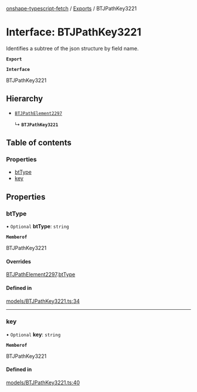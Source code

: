 [onshape-typescript-fetch](../README.md) / [Exports](../modules.md) / BTJPathKey3221

# Interface: BTJPathKey3221

Identifies a subtree of the json structure by field name.

**`Export`**

**`Interface`**

BTJPathKey3221

## Hierarchy

- [`BTJPathElement2297`](BTJPathElement2297.md)

  ↳ **`BTJPathKey3221`**

## Table of contents

### Properties

- [btType](BTJPathKey3221.md#bttype)
- [key](BTJPathKey3221.md#key)

## Properties

### btType

• `Optional` **btType**: `string`

**`Memberof`**

BTJPathKey3221

#### Overrides

[BTJPathElement2297](BTJPathElement2297.md).[btType](BTJPathElement2297.md#bttype)

#### Defined in

[models/BTJPathKey3221.ts:34](https://github.com/toebes/onshape-typescript-fetch/blob/3e11ae1/models/BTJPathKey3221.ts#L34)

___

### key

• `Optional` **key**: `string`

**`Memberof`**

BTJPathKey3221

#### Defined in

[models/BTJPathKey3221.ts:40](https://github.com/toebes/onshape-typescript-fetch/blob/3e11ae1/models/BTJPathKey3221.ts#L40)
